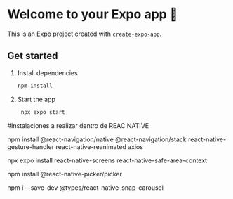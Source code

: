 # Welcome to your Expo app 👋

This is an [Expo](https://expo.dev) project created with [`create-expo-app`](https://www.npmjs.com/package/create-expo-app).

## Get started

1. Install dependencies

   ```bash
   npm install
   ```

2. Start the app

   ```bash
    npx expo start
   ```



#Instalaciones a realizar dentro de REAC NATIVE

npm install @react-navigation/native @react-navigation/stack react-native-gesture-handler react-native-reanimated axios


npx expo install react-native-screens react-native-safe-area-context

npm install @react-native-picker/picker

npm i --save-dev @types/react-native-snap-carousel

